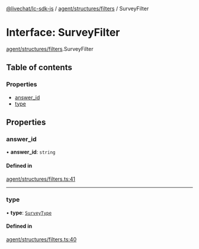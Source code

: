 [@livechat/lc-sdk-js](../README.md) / [agent/structures/filters](../modules/agent_structures_filters.md) / SurveyFilter

# Interface: SurveyFilter

[agent/structures/filters](../modules/agent_structures_filters.md).SurveyFilter

## Table of contents

### Properties

- [answer\_id](agent_structures_filters.SurveyFilter.md#answer_id)
- [type](agent_structures_filters.SurveyFilter.md#type)

## Properties

### answer\_id

• **answer\_id**: `string`

#### Defined in

[agent/structures/filters.ts:41](https://github.com/livechat/lc-sdk-js/blob/d267eeb/src/agent/structures/filters.ts#L41)

___

### type

• **type**: [`SurveyType`](../enums/agent_structures_structures.SurveyType.md)

#### Defined in

[agent/structures/filters.ts:40](https://github.com/livechat/lc-sdk-js/blob/d267eeb/src/agent/structures/filters.ts#L40)
